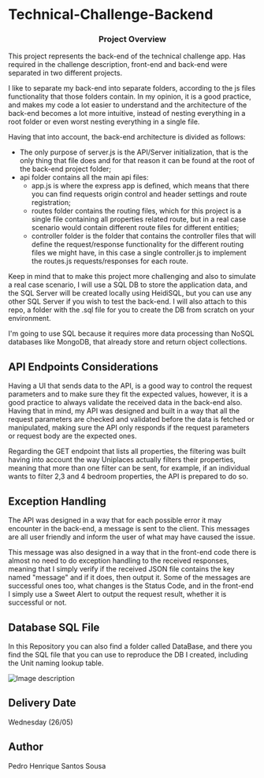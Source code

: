 # Technical-Challenge-Backend

<p align="center">
    <h3 align="center">Project Overview</h3>
</p>

This project represents the back-end of the technical challenge app. Has required in the challenge description, front-end and back-end were separated in two different projects.

I like to separate my back-end into separate folders, according to the js files functionality that those folders contain. In my opinion, it is a good practice, and makes my code a lot easier to understand and the architecture of the back-end becomes a lot more intuitive, instead of nesting everything in a root folder or even worst nesting everything in a single file.

Having that into account, the back-end architecture is divided as follows:

<ul>
    <li>The only purpose of server.js is the API/Server initialization, that is the only thing that file does and for that reason it can be found at the root of the back-end project folder;
    </li>
    <li>api folder contains all the main api files:
        <ul>
            <li>app.js is where the express app is defined, which means that there you can find requests origin control and header settings and route registration;</li>
            <li>routes folder contains the routing files, which for this project is a single file containing all properties related route, but in a real case scenario would contain different route files for different entities;</li>
            <li>controller folder is the folder that contains the controller files that will define the request/response functionality for the different routing files we might have, in this case a single controller.js to implement the routes.js requests/responses for each route.</li>
        </ul>
</ul>

Keep in mind that to make this project more challenging and also to simulate a real case scenario, I will use a SQL DB to store the application data, and the SQL Server will be created locally using HeidiSQL, but you can use any other SQL Server if you wish to test the back-end. I will also attach to this repo, a folder with the .sql file for you to create the DB from scratch on your environment.

I'm going to use SQL because it requires more data processing than NoSQL databases like MongoDB, that already store and return object collections.

## API Endpoints Considerations

Having a UI that sends data to the API, is a good way to control the request parameters and to make sure they fit the expected values, however, it is a good practice to always validate the received data in the back-end also. Having that in mind, my API was designed and built in a way that all the request parameters are checked and validated before the data is fetched or manipulated, making sure the API only responds if the request parameters or request body are the expected ones.

Regarding the GET endpoint that lists all properties, the filtering was built having into account the way Uniplaces actually filters their properties, meaning that more than one filter can be sent, for example, if an individual wants to filter 2,3 and 4 bedroom properties, the API is prepared to do so.

## Exception Handling

The API was designed in a way that for each possible error it may encounter in the back-end, a message is sent to the client. This messages are all user friendly and inform the user of what may have caused the issue.

This message was also designed in a way that in the front-end code there is almost no need to do exception handling to the received responses, meaning that I simply verify if the received JSON file contains the key named "message" and if it does, then output it. Some of the messages are successful ones too, what changes is the Status Code, and in the front-end I simply use a Sweet Alert to output the request result, whether it is successful or not.

## Database SQL File

In this Repository you can also find a folder called DataBase, and there you find the SQL file that you can use to reproduce the DB I created, including the Unit naming lookup table.

![Image description](https://github.com/PedroSousa97/Technical-Challenge-Backend-NodeJS/blob/master/Database/DBDiagram.PNG)

## Delivery Date

Wednesday (26/05)

## Author

Pedro Henrique Santos Sousa
